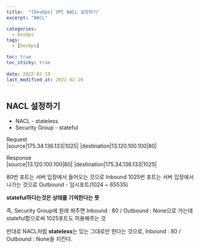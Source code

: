 ```yaml
---
title:  "[DevOps] VPC NACL 설정하기"
excerpt: "NACL"

categories:
  - DevOps
tags:
  - [DevOps]

toc: true
toc_sticky: true
 
date: 2022-02-19
last_modified_at: 2022-02-19
---
```

## NACL 설정하기
- NACL - stateless
- Security Group - stateful

Request  
|source|175.34.136.133|1025|
|destination|13.120.100.100|80|

Response  
|source|13.120.100.100|80|
|destination|175.34.136.133|1025|

80번 포트는 서버 입장에서 들어오는 것으로 Inbound
1025번 포트는 서버 입장에서 나가는 것으로 Outbound - 임시포트(1024 ~ 65535)

**stateful하다는것은 상태를 기억한다는 뜻**

즉, Security Group에 원래 쏴주면 Inbound : 80 / Outbound : None으로 가는데 stateful함으로써 1025포트도 허용해주는 것  

반대로 NACL처럼 **stateless**는 있는 그대로만 한다는 것으로, Inbound : 80 / Outbound : None을 지킨다.